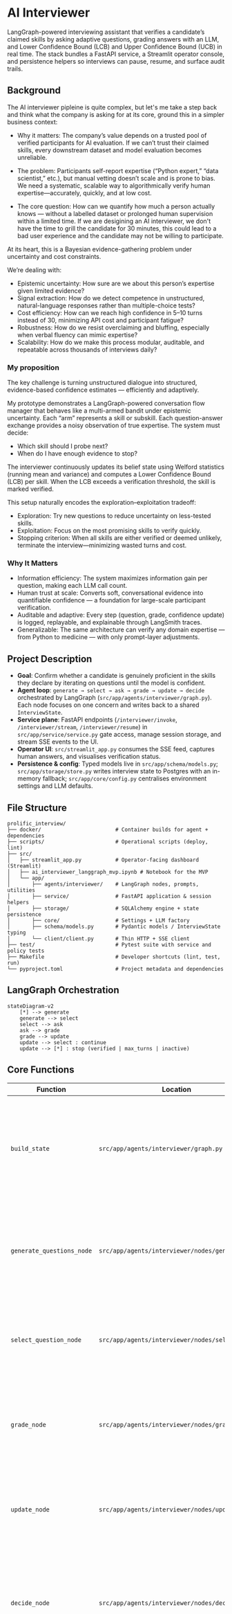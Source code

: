 # AI Interviewer

LangGraph-powered interviewing assistant that verifies a candidate’s claimed skills by asking adaptive questions, grading answers with an LLM, and Lower Confidence Bound (LCB) and Upper Confidence Bound (UCB) in real time. The stack bundles a FastAPI service, a Streamlit operator console, and persistence helpers so interviews can pause, resume, and surface audit trails.


## Background

The AI interviewer pipleine is quite complex, but let's me take a step back and think what the company is asking for at its core, ground this in a simpler business context:

- Why it matters: The company’s value depends on a trusted pool of verified participants for AI evaluation. If we can’t trust their claimed skills, every downstream dataset and model evaluation becomes unreliable.

- The problem: Participants self-report expertise (“Python expert,” “data scientist,” etc.), but manual vetting doesn’t scale and is prone to bias. We need a systematic, scalable way to algorithmically verify human expertise—accurately, quickly, and at low cost.

- The core question: How can we quantify how much a person actually knows — without a labelled dataset or prolonged human supervision within a limited time. If we are desigining an AI interviewer, we don't have the time to grill the candidate for 30 minutes, this could lead to a bad user experience and the candidate may not be willing to participate.

At its heart, this is a Bayesian evidence-gathering problem under uncertainty and cost constraints.

We’re dealing with:

- Epistemic uncertainty: How sure are we about this person’s expertise given limited evidence?
- Signal extraction: How do we detect competence in unstructured, natural-language responses rather than multiple-choice tests?
- Cost efficiency: How can we reach high confidence in 5–10 turns instead of 30, minimizing API cost and participant fatigue?
- Robustness: How do we resist overclaiming and bluffing, especially when verbal fluency can mimic expertise?
- Scalability: How do we make this process modular, auditable, and repeatable across thousands of interviews daily?


### My proposition
The key challenge is turning unstructured dialogue into structured, evidence-based confidence estimates — efficiently and adaptively.

My prototype demonstrates a LangGraph-powered conversation flow manager that behaves like a multi-armed bandit under epistemic uncertainty.
Each “arm” represents a skill or subskill. Each question-answer exchange provides a noisy observation of true expertise. The system must decide:

- Which skill should I probe next?
- When do I have enough evidence to stop?

The interviewer continuously updates its belief state using Welford statistics (running mean and variance) and computes a Lower Confidence Bound (LCB) per skill. When the LCB exceeds a verification threshold, the skill is marked verified.

This setup naturally encodes the exploration–exploitation tradeoff:

- Exploration: Try new questions to reduce uncertainty on less-tested skills.
- Exploitation: Focus on the most promising skills to verify quickly.
- Stopping criterion: When all skills are either verified or deemed unlikely, terminate the interview—minimizing wasted turns and cost.

### Why It Matters

- Information efficiency: The system maximizes information gain per question, making each LLM call count.
- Human trust at scale: Converts soft, conversational evidence into quantifiable confidence — a foundation for large-scale participant verification.
- Auditable and adaptive: Every step (question, grade, confidence update) is logged, replayable, and explainable through LangSmith traces.
- Generalizable: The same architecture can verify any domain expertise — from Python to medicine — with only prompt-layer adjustments.


## Project Description
- **Goal**: Confirm whether a candidate is genuinely proficient in the skills they declare by iterating on questions until the model is confident.
- **Agent loop**: `generate → select → ask → grade → update → decide` orchestrated by LangGraph (`src/app/agents/interviewer/graph.py`). Each node focuses on one concern and writes back to a shared `InterviewState`.
- **Service plane**: FastAPI endpoints (`/interviewer/invoke`, `/interviewer/stream`, `/interviewer/resume`) in `src/app/service/service.py` gate access, manage session storage, and stream SSE events to the UI.
- **Operator UI**: `src/streamlit_app.py` consumes the SSE feed, captures human answers, and visualises verification status.
- **Persistence & config**: Typed models live in `src/app/schema/models.py`; `src/app/storage/store.py` writes interview state to Postgres with an in-memory fallback; `src/app/core/config.py` centralises environment settings and LLM defaults.

## File Structure
```text
prolific_interview/
├── docker/                        # Container builds for agent + dependencies
├── scripts/                       # Operational scripts (deploy, lint)
├── src/
│   ├── streamlit_app.py           # Operator-facing dashboard (Streamlit)
│   ├── ai_interviewer_langgraph_mvp.ipynb # Notebook for the MVP
│   └── app/
│       ├── agents/interviewer/    # LangGraph nodes, prompts, utilities
│       ├── service/               # FastAPI application & session helpers
│       ├── storage/               # SQLAlchemy engine + state persistence
│       ├── core/                  # Settings + LLM factory
│       ├── schema/models.py       # Pydantic models / InterviewState typing
│       └── client/client.py       # Thin HTTP + SSE client
├── test/                          # Pytest suite with service and policy tests
├── Makefile                       # Developer shortcuts (lint, test, run)
└── pyproject.toml                 # Project metadata and dependencies
```



## LangGraph Orchestration
```mermaid
stateDiagram-v2
    [*] --> generate
    generate --> select
    select --> ask
    ask --> grade
    grade --> update
    update --> select : continue
    update --> [*] : stop (verified | max_turns | inactive)
```



## Core Functions
| Function | Location | Purpose |
| --- | --- | --- |
| `build_state` | `src/app/agents/interviewer/graph.py` | Initialise the interview ledger with priors, confidence thresholds, and cached skill summaries before the LangGraph run starts. |
| `generate_questions_node` | `src/app/agents/interviewer/nodes/generate.py` | Seed one baseline question per skill using the LLM so the agent has deterministic fallbacks if future calls fail. |
| `select_question_node` | `src/app/agents/interviewer/nodes/select.py` | Choose which skill to probe next via UCB, adjust difficulty, and prepare the follow-up question. |
| `grade_node` | `src/app/agents/interviewer/nodes/grade.py` | Score the most recent answer with the grading prompt, capturing both the numeric score and reasoning. |
| `update_node` | `src/app/agents/interviewer/nodes/update.py` | Run Welford updates, recompute LCB, and tag skills as verified or inactive based on thresholds. |
| `decide_node` | `src/app/agents/interviewer/nodes/decide.py` | Decide whether to continue or stop the interview by checking max turns, verification coverage, and remaining active skills. |
| `load_state` / `save_state` | `src/app/storage/store.py` | Persist and recover session state from Postgres (with an in-memory fallback) so interviews can resume mid-flow. |
| `ensure_session_id` | `src/app/service/sessions.py` | Guarantee every client exchange has a stable session identifier to tie HTTP calls back to the same state record. |



## Setup
1. **Dependencies** – Install [uv](https://github.com/astral-sh/uv) and create the Python 3.11 environment with `uv sync`.
2. **Environment variables** – Provide at least the OpenAI key:
   ```bash
   export OPENAI_API_KEY=sk-your-key
   ```
   Optional toggles live in `src/app/core/config.py` and can be overridden via env vars (e.g. `stats_prior_mean`, `stats_se_floor`).

### Monitoring with LangSmith
LangSmith captures end-to-end traces for LangGraph executions, LLM calls, and Streamlit-triggered flows. Enable it by setting:

```bash
export LANGCHAIN_TRACING_V2=true
export LANGCHAIN_PROJECT="prolific-ai-interviewer"
export LANGSMITH_API_KEY=lsm_your_key
```

With tracing on, every interview run is visible in LangSmith’s UI—use it to diff prompts, inspect node inputs/outputs, or replay entire graphs when debugging.

## Local Development
- Run API + UI together:
  ```bash
  make up
  ```

## Architecture at a Glance


### AI Interviewer Path
```mermaid
flowchart LR
    Operator -->|browser| Streamlit
    Streamlit -->|SSE / REST| FastAPI
    FastAPI -->|grade events| Streamlit
    FastAPI -->|telemetry| LangSmith
```

### High Level System Architecture
```mermaid
flowchart TD
    %% ========== INGESTION ==========
    subgraph Ingestion["Ingestion"]
        Uploads[CV /  LinkedIn export] --> API[Credential API]
        API -->|store raw| S3[(S3: Raw Files)]
        API -->|enqueue| IngestQ[[SQS: Ingestion Queue]]
        IngestQ --> ParserJob[LLM Parser: skill & evidence extract]
        ParserJob --> ProfileDB[(DynamoDB: Profile Store)]
        IngestQ -.-> IngestDLQ[(DLQ)]
    end

    %% ========== INTERVIEWER ==========
    subgraph Interviewer["AI Interviewer"]
        ProfileDB -->|skill priors| FastAPI[[FastAPI + LangGraph]]
        FastAPI --> Postgres[Postgres: Session DB]
        FastAPI --> LangSmith[LangSmith Traces]
        Console[Streamlit Operator Console] <-->|REST/SSE| FastAPI

        %% grading vs verification separation
        FastAPI --> Grader[LLM Grader rubric JSON]
        Grader -->|graded_answer| VerifQ[[SQS: Verification Queue]]
    end

    %% ========== VERIFICATION ==========
    subgraph Verification["Verification & Trust"]
        VerifQ --> Verifier[Verifier Orchestrator]
        Verifier --> Claims[Claim Extractor]
        Verifier --> NLI[NLI Consistency Check]
        Verifier --> RAG[RAG Fact Checker]
        RAG --> Corpus[(Knowledge Store: curated docs/code)]
        NLI --> Verifier
        Claims --> Verifier
        Verifier --> Calibrator[Score Aggregation & Thresholds]
        Calibrator -->|write result| ProfileDB
        VerifQ -.-> VerifDLQ[(DLQ)]
    end
```


1. Credential Ingestion
- Candidates upload a CV or LinkedIn profile.
- Files go to S3 and trigger a Parser Job (via SQS).
- Parser extracts structured skill data and saves it to DynamoDB.

2. AI Interviewer Core [This is the core of the project]

- FastAPI + LangGraph runs adaptive interview sessions.
- Each turn updates the candidate’s skill confidence scores.
- Postgres stores live session state; LangSmith logs each step for debugging and evaluation.
- Streamlit Console lets an operator monitor or intervene in interviews.

3. Verification Layer

- Runs after each interview session to confirm answer accuracy and consistency.
- Triggered automatically by FastAPI, which sends answers to the Verifier service (async or via SQS).
- Two main verification modes:
    - External (RAG): retrieves trusted documents or examples to fact-check answers.
    - Internal (NLI): compares multiple answers for the same skill to detect contradictions using models such as roberta-large-mnli or deberta-v3-large-mnli.
        - Each answer is decomposed into atomic claims (e.g., "gradient clipping prevents exploding gradients").
        - Claim pairs are compared for entailment, neutrality, or contradiction, and aggregated into a per-skill consistency score.
- Scoring: assigns a calibrated confidence score (0–1) and verdict (✅ verified / ⚠ uncertain / ❌ inconsistent).
- Storage: results are written back to the Profile DB (DynamoDB) as structured JSON with evidence references.



## Bandit Confidence Policies (UCB & LCB)
- **Upper Confidence Bound (UCB)**: Implemented in `src/app/agents/interviewer/utils/stats.py` via `select_skill_ucb_with_log`. In default “ucb1” mode the agent computes `UCB = mean + C * sqrt(log(t) / n_real)`, where `t` is the total number of graded questions so far and `n_real` is the number for the skill (excluding priors). A “se” mode is also available (`mean + C * se`) when you want exploration tied directly to statistical uncertainty.
- **Dynamic difficulty**: `select_question_node` in `src/app/agents/interviewer/nodes/select.py` nudges question difficulty up after high scores (≥4) and down after weak answers (≤2), ensuring the UCB policy probes depth appropriately.
- **Lower Confidence Bound (LCB)**: `compute_uncertainty` in `src/app/agents/interviewer/utils/stats.py` combines the running mean and variance to produce `LCB = mean - z * standard_error`. The z-score comes from the request payload so the service can tune strictness per interview, and a prior pseudo-count keeps early confidence intervals honest.
- **Verification rule**: `update_node` in `src/app/agents/interviewer/nodes/update.py` declares a skill verified only when two conditions hold: the agent has asked at least `min_questions_per_skill` and the computed LCB clears the `verification_threshold`. Failing scores push the skill into an inactive pool so UCB stops sampling it, prompting `decide_node` to wrap up if no active skills remain.


## Grader Rubric and Scoring System

The grader converts free-form answers into structured aspect scores and a final 1–5 rating.

- Prompt and JSON: `src/app/agents/interviewer/prompts/grade.py` asks a examiner to score four aspects — coverage, technical_depth, evidence, communication — and return strict JSON with short overall reasoning and a `factual_error` flag. The prompt never computes the final score.
- Scoring logic: `src/app/agents/interviewer/nodes/grade.py` calls the LLM with structured output, applies a factual-error override (sets all aspects to 1 and forces final score 1), then computes the final score via weighted average with half-up rounding and bounds:
  - Weights: coverage 1.0, technical_depth 1.2, evidence 1.0, communication 0.6
  - Range: clamp to 1–5
- State effects: Writes `Grade(score, reasoning, aspects)` to the `InterviewState`, clears `pending_answer`, and logs per-aspect scores for auditability.

### Deployment → FastAPI → Fargate
```mermaid
flowchart LR
    Dev[Developer Laptop] -->|uv sync · pytest| Repo
    Repo -->|docker build| ECR[(Amazon ECR)]
    ECR -->|task revision| ECS[ECS Service]
    ECS -->|launches| Fargate[Fargate Tasks]
    Fargate -->|serves| FastAPI[FastAPI Interviewer]
    FastAPI --> Postgres[(Postgres / Aurora)]
    FastAPI --> LangSmith[(LangSmith Traces)]
```
